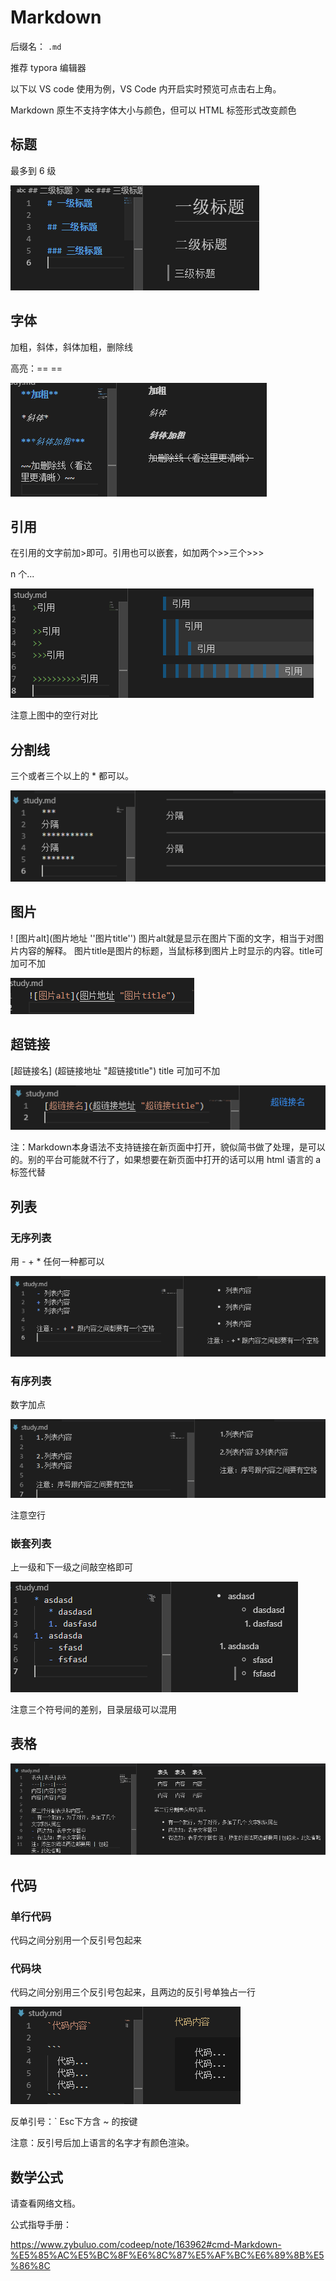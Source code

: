 # Markdown

后缀名：  `.md`

推荐 typora 编辑器

以下以 VS code 使用为例，VS Code 内开启实时预览可点击右上角。

Markdown 原生不支持字体大小与颜色，但可以 HTML 标签形式改变颜色

## 标题

最多到 6 级

![img](images/Markdown/clipboard-1617545621218.png)

## 字体

加粗，斜体，斜体加粗，删除线

高亮：==   ==

![img](images/Markdown/clipboard-1617545627697.png)

## 引用

在引用的文字前加>即可。引用也可以嵌套，如加两个>>三个>>>

n 个...

![img](images/Markdown/clipboard-1617545632598.png)

注意上图中的空行对比

## 分割线

三个或者三个以上的  \* 都可以。

![img](images/Markdown/clipboard-1617545637300.png)

## 图片

! [图片alt](图片地址 ''图片title'') 图片alt就是显示在图片下面的文字，相当于对图片内容的解释。 图片title是图片的标题，当鼠标移到图片上时显示的内容。title可加可不加

![img](images/Markdown/clipboard-1617545641364.png)

## 超链接

[超链接名] (超链接地址 "超链接title") title 可加可不加

![img](images/Markdown/clipboard-1617545647686.png)

注：Markdown本身语法不支持链接在新页面中打开，貌似简书做了处理，是可以的。别的平台可能就不行了，如果想要在新页面中打开的话可以用 html 语言的 a 标签代替

## 列表

### 无序列表

用 - + * 任何一种都可以

![img](images/Markdown/clipboard-1617545651960.png)

### 有序列表

数字加点

![img](images/Markdown/clipboard-1617545655717.png)

注意空行

### 嵌套列表

上一级和下一级之间敲空格即可

![img](images/Markdown/clipboard-1617545659069.png)

注意三个符号间的差别，目录层级可以混用

## 表格

![img](images/Markdown/clipboard-1617545662764.png)

## 代码

### 单行代码

代码之间分别用一个反引号包起来

### 代码块

代码之间分别用三个反引号包起来，且两边的反引号单独占一行

![img](images/Markdown/clipboard-1617545674405.png)

反单引号：`  Esc下方含 ~ 的按键

注意：反引号后加上语言的名字才有颜色渲染。

## 数学公式

请查看网络文档。

公式指导手册：

https://www.zybuluo.com/codeep/note/163962#cmd-Markdown-%E5%85%AC%E5%BC%8F%E6%8C%87%E5%AF%BC%E6%89%8B%E5%86%8C